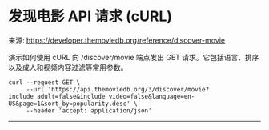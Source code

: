 # 发现电影 API 请求 (cURL)

来源: https://developer.themoviedb.org/reference/discover-movie

演示如何使用 cURL 向 /discover/movie 端点发出 GET 请求。它包括语言、排序以及成人和视频内容过滤等常用参数。

```Shell
curl --request GET \
     --url 'https://api.themoviedb.org/3/discover/movie?include_adult=false&include_video=false&language=en-US&page=1&sort_by=popularity.desc' \
     --header 'accept: application/json'
```

--------------------------------
